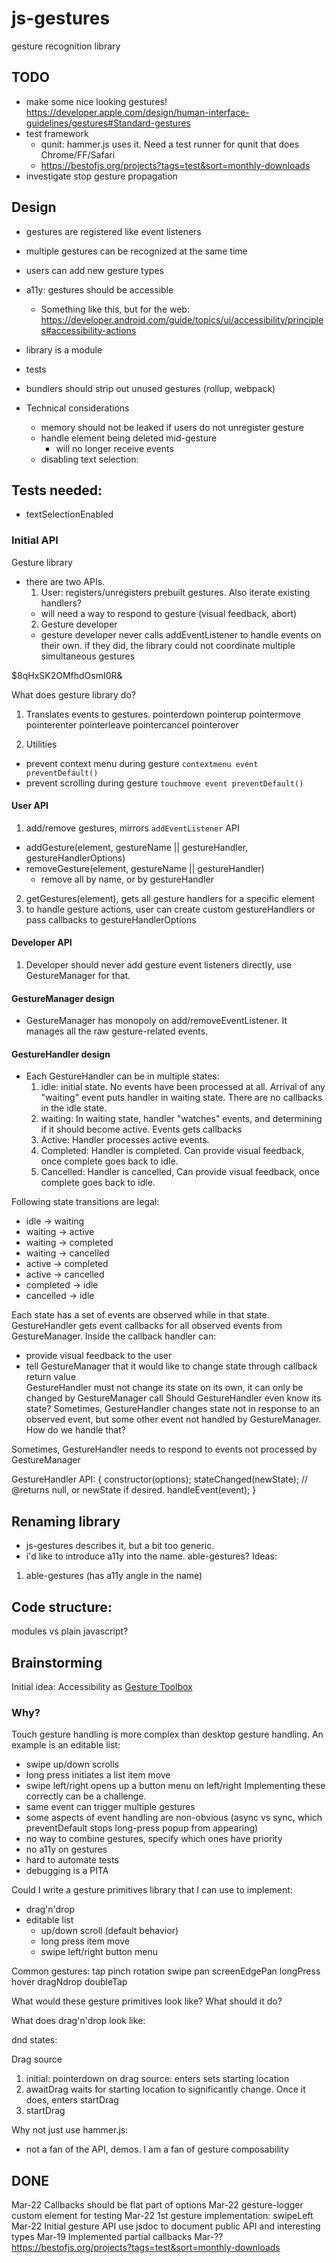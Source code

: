# js-gestures
gesture recognition library
## TODO
- make some nice looking gestures!
  https://developer.apple.com/design/human-interface-guidelines/gestures#Standard-gestures
- test framework
  - qunit: hammer.js uses it. Need a test runner for qunit that does Chrome/FF/Safari
  - https://bestofjs.org/projects?tags=test&sort=monthly-downloads
- investigate stop gesture propagation


## Design

- gestures are registered like event listeners
- multiple gestures can be recognized at the same time
- users can add new gesture types
- a11y: gestures should be accessible
  - Something like this, but for the web: https://developer.android.com/guide/topics/ui/accessibility/principles#accessibility-actions

- library is a module
- tests
- bundlers should strip out unused gestures (rollup, webpack)

- Technical considerations
  - memory should not be leaked if users do not unregister gesture
  - handle element being deleted mid-gesture
    - will no longer receive events
  - disabling text selection: 

## Tests needed:
 - textSelectionEnabled

### Initial API
Gesture library
- there are two APIs.
  1. User: registers/unregisters prebuilt gestures. Also iterate existing handlers?
    - will need a way to respond to gesture (visual feedback, abort)
  2. Gesture developer
    - gesture developer never calls addEventListener to handle events on their own.
      if they did, the library could not coordinate multiple simultaneous gestures 

$8qHxSK2OMfhdOsmI0R&

What does gesture library do?
1. Translates events to gestures. 
pointerdown
pointerup
pointermove
pointerenter
pointerleave
pointercancel
pointerover

2. Utilities
  - prevent context menu during gesture
      `contextmenu event preventDefault()`
  - prevent scrolling during gesture
      `touchmove event preventDefault()`

#### User API
1. add/remove gestures, mirrors `addEventListener` API
  - addGesture(element, gestureName || gestureHandler, gestureHandlerOptions)
  - removeGesture(element, gestureName || gestureHandler)
    - remove all by name, or by gestureHandler
2. getGestures(element), gets all gesture handlers for a specific element
3. to handle gesture actions, user can create custom gestureHandlers or pass callbacks to gestureHandlerOptions

#### Developer API
1. Developer should never add gesture event listeners directly, use GestureManager for that.

#### GestureManager design
- GestureManager has monopoly on add/removeEventListener. It manages all the raw gesture-related events.

#### GestureHandler design
- Each GestureHandler can be in multiple states:
  1. idle: initial state. No events have been processed at all. Arrival of any "waiting" event puts handler in waiting state. There are no callbacks in the idle state. 
  2. waiting: In waiting state, handler "watches" events, and determining if it should become active. Events gets callbacks
  3. Active: Handler processes active events.
  4. Completed: Handler is completed. Can provide visual feedback, once complete goes back to idle.
  5. Cancelled: Handler is cancelled, Can provide visual feedback, once complete goes back to idle.

Following state transitions are legal:
  - idle -> waiting
  - waiting -> active
  - waiting -> completed
  - waiting -> cancelled
  - active -> completed
  - active -> cancelled
  - completed -> idle
  - cancelled -> idle

Each state has a set of events are observed while in that state.
GestureHandler gets event callbacks for all observed events from GestureManager.
Inside the callback handler can:
- provide visual feedback to the user
- tell GestureManager that it would like to change state through callback return value  
  GestureHandler must not change its state on its own, it can only be changed by GestureManager call 
  Should GestureHandler even know its state?
  Sometimes, GestureHandler changes state not in response to an observed event, but some other event not handled by GestureManager. How do we handle that?

Sometimes, GestureHandler needs to respond to events not processed by GestureManager

GestureHandler API:
{
  constructor(options);
  stateChanged(newState);
  // @returns null, or newState if desired.
  handleEvent(event);
}
## Renaming library
- js-gestures describes it, but a bit too generic.
- i'd like to introduce a11y into the name. able-gestures? 
Ideas:
1. able-gestures (has a11y angle in the name)

## Code structure:
modules vs plain javascript? 
## Brainstorming

Initial idea: Accessibility as [Gesture Toolbox](https://docs.google.com/document/d/1-ptDjG1yDTsGYcRsG-raieqpq8seACmtMMUb5gFLisQ/edit#heading=h.g739nyt99zt6) 

### Why? 

Touch gesture handling is more complex than desktop gesture handling.
An example is an editable list:
- swipe up/down scrolls
- long press initiates a list item move
- swipe left/right opens up a button menu on left/right
Implementing these correctly can be a challenge. 
- same event can trigger multiple gestures
- some aspects of event handling are non-obvious (async vs sync, which preventDefault stops long-press popup from appearing)
- no way to combine gestures, specify which ones have priority
- no a11y on gestures
- hard to automate tests
- debugging is a PITA

Could I write a gesture primitives library that I can use to implement:
- drag'n'drop
- editable list
  - up/down scroll (default behavior)
  - long press item move
  - swipe left/right button menu

Common gestures:
tap pinch rotation swipe pan screenEdgePan longPress hover dragNdrop
doubleTap

What would these gesture primitives look like?
What should it do?

What does drag'n'drop look like:

dnd states:

Drag source
1) initial:
pointerdown on drag source: 
  enters 
  sets starting location
2) awaitDrag
  waits for starting location to significantly change. Once it does, enters
  startDrag
3) startDrag

Why not just use hammer.js:
- not a fan of the API, demos. I am a fan of gesture composability


## DONE
Mar-22 Callbacks should be flat part of options
Mar-22 gesture-logger custom element for testing
Mar-22 1st gesture implementation: swipeLeft
Mar-22 Initial gesture API
         use jsdoc to document public API and interesting types
Mar-19 Implemented partial callbacks
Mar-?? https://bestofjs.org/projects?tags=test&sort=monthly-downloads